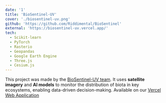 ```yaml
---
date: '1'
title: 'BioSentinel-UV'
cover: './biosentinel-uv.png'
github: 'https://github.com/Riddimental/BioSentinel'
external: 'https://biosentinel-uv.vercel.app/'
tech:
  - Scikit-learn
  - PyTorch
  - Rasterio
  - Geopandas
  - Google Earth Engine
  - Three.js
  - Cesium.js
---
```


This project was made by the [BioSentinel-UV team](https://taikai.network/es/copernicuslac-panama/hackathons/reduccion-del-riesgo-de-desastres-2025/projects/cmcwnbi3u0296uoaskj7nivmr/idea). It uses **satellite imagery** and **AI models** to monitor the distribution of biota in key ecosystems, enabling data-driven decision-making. Available on our [Vercel Web Application](https://biosentinel-uv.vercel.app/)
